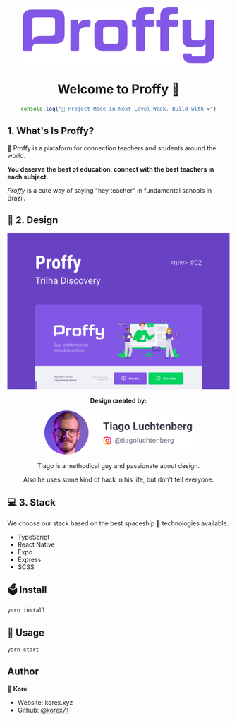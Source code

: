 <div align="center">

  ![Proffy - Next Level Week 2 - Rocketseat](./rdm/logo.png)

</div>
<h1 align="center">Welcome to Proffy 👋</h1>

<div align="center">

```typescript
console.log("🚀 Project Made in Next Level Week. Build with ❤️")
```

</div>

## 1. What's Is Proffy?

📖 Proffy is a plataform for connection teachers and students around the world.

**You deserve the best of education, connect with the best teachers in each subject.**

*Proffy* is a cute way of saying "hey teacher" in fundamental schools in Brazil.

## 🎨 2. Design

<div align="center">

![Cover Web - NLW2 - Proffy](./rdm/proffy-web.png)

**Design created by:**

[![Tiago Luchtenberg](./rdm/designer.png)](https://www.instagram.com/tiagoluchtenberg/)

Tiago is a methodical guy and passionate about design.

Also he uses some kind of hack in his life, but don't tell everyone.

</div>

## 💻 3. Stack

We choose our stack based on the best spaceship 🚀 technologies available.

- TypeScript
- React Native
- Expo
- Express
- SCSS

## 🗳 Install

```sh
yarn install
```

## 🚀 Usage

```sh
yarn start
```

## Author

👤 **Kore**

* Website: korex.xyz
* Github: [@korex71](https://github.com/korex71)
